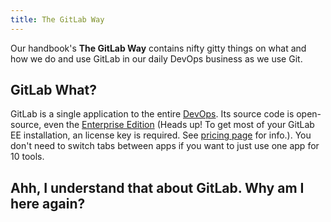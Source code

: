 ```yaml
---
title: The GitLab Way
---
```

Our handbook's **The GitLab Way** contains nifty gitty things on what and how we do and use GitLab in our daily DevOps business as we use Git.

## GitLab What?
GitLab is a single application to the entire [DevOps](./devops). Its source code is open-source, even the [Enterprise Edition](https://gitlab.com/gitlab-org/gitlab-ee) (Heads up! To get most of your GitLab EE installation, an license key is required. See [pricing page](https://about.gitlab.com/pricing/#self-managed) for info.). You don't need to switch tabs between apps if you want to just use one app for 10 tools.

## Ahh, I understand that about GitLab. Why am I here again?
